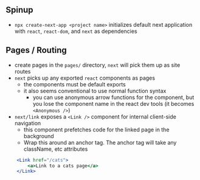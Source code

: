 ## Spinup

- `npx create-next-app <project name>` initializes default next application with `react`, `react-dom`, and `next` as dependencies

## Pages / Routing

- create pages in the `pages/` directory, `next` will pick them up as site routes
- `next` picks up any exported `react` components as pages
	- the components must be default exports
	- it also seems conventional to use normal function syntax
		- you can use anonymous arrow functions for the component, but you lose the component name in the react dev tools (it becomes `<Anonymous />`)
- `next/link` exposes a `<Link />` component for internal client-side navigation
	- this component prefetches code for the linked page in the background
	- Wrap this around an anchor tag. The anchor tag will take any className, etc attributes
```jsx
	<Link href="/cats">
		<a>Link to a cats page</a>
	</Link>
```